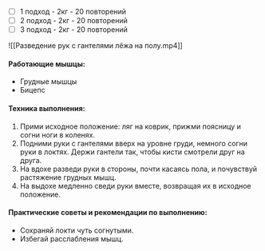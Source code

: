 - [ ] 1 подход - 2кг - 20 повторений
- [ ] 2 подход - 2кг - 20 повторений
- [ ] 3 подход - 2кг - 20 повторений

![[Разведение рук с гантелями лёжа на полу.mp4]]

#### **Работающие мышцы:**

-   Грудные мышцы
-   Бицепс

#### **Техника выполнения:**

1.  Прими исходное положение: ляг на коврик, прижми поясницу и согни ноги в коленях.
2.  Подними руки с гантелями вверх на уровне груди, немного согни руки в локтях. Держи гантели так, чтобы кисти смотрели друг на друга.
3.  На вдохе разведи руки в стороны, почти касаясь пола, и почувствуй растяжение грудных мышц. 
4.  На выдохе медленно сведи руки вместе, возвращая их в исходное положение. 

#### **Практические советы и рекомендации по выполнению**:

-   Сохраняй локти чуть согнутыми.
-   Избегай расслабления мышц.
